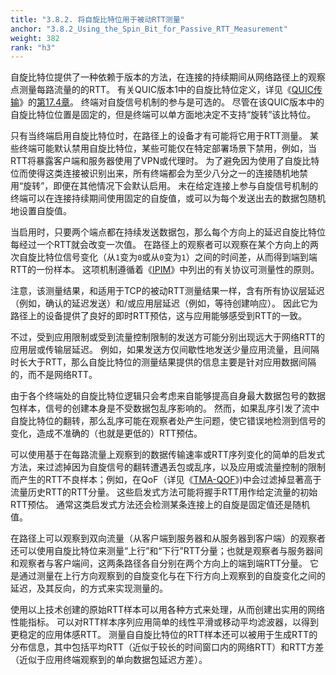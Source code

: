 ```yaml
---
title: "3.8.2. 将自旋比特位用于被动RTT测量"
anchor: "3.8.2_Using_the_Spin_Bit_for_Passive_RTT_Measurement"
weight: 382
rank: "h3"
---
```


自旋比特位提供了一种依赖于版本的方法，在连接的持续期间从网络路径上的观察点测量每路流量的的RTT。
有关QUIC版本1中的自旋比特位定义，详见《[QUIC传输](../RFC9000_Chinese_Simplified)》的[第17.4章](../RFC9000_Chinese_Simplified/#17.4_Latency_Spin_Bit)。
终端对自旋信号机制的参与是可选的。
尽管在该QUIC版本中的自旋比特位位置是固定的，但是终端可以单方面地决定不支持“旋转”该比特位。

只有当终端启用自旋比特位时，在路径上的设备才有可能将它用于RTT测量。
某些终端可能默认禁用自旋比特位，某些可能仅在特定部署场景下禁用，例如，当RTT将暴露客户端和服务器使用了VPN或代理时。
为了避免因为使用了自旋比特位而使得这类连接被识别出来，所有终端都会为至少八分之一的连接随机地禁用“旋转”，即便在其他情况下会默认启用。
未在给定连接上参与自旋信号机制的终端可以在连接持续期间使用固定的自旋值，或可以为每个发送出去的数据包随机地设置自旋值。

当启用时，只要两个端点都在持续发送数据包，那么每个方向上的延迟自旋比特位每经过一个RTT就会改变一次值。
在路径上的观察者可以观察在某个方向上的两次自旋比特位信号变化（从`1`变为`0`或从`0`变为`1`）之间的时间差，从而得到端到端RTT的一份样本。
这项机制遵循着《[IPIM](https://arxiv.org/abs/1612.02902)》中列出的有关协议可测量性的原则。

注意，该测量结果，和适用于TCP的被动RTT测量结果一样，含有所有协议层延迟（例如，确认的延迟发送）和/或应用层延迟（例如，等待创建响应）。
因此它为路径上的设备提供了良好的即时RTT预估，这与应用能够感受到RTT的一致。

不过，受到应用限制或受到流量控制限制的发送方可能分别出现远大于网络RTT的应用层或传输层延迟。
例如，如果发送方仅间歇性地发送少量应用流量，且间隔时长大于RTT，那么自旋比特位的测量结果提供的信息主要是针对应用数据间隔的，而不是网络RTT。

由于各个终端处的自旋比特位逻辑只会考虑来自能够提高自身最大数据包号的数据包样本，信号的创建本身是不受数据包乱序影响的。
然而，如果乱序引发了流中自旋比特位的翻转，那么乱序可能在观察者处产生问题，使它错误地检测到信号的变化，造成不准确的（也就是更低的）RTT预估。

可以使用基于在每路流量上观察到的数据传输速率或RTT序列变化的简单的启发式方法，来过滤掉因为自旋信号的翻转遭遇丢包或乱序，以及应用或流量控制的限制而产生的RTT不良样本；例如，在QoF（详见《[TMA-QOF](https://link.springer.com/chapter/10.1007/978-3-642-54999-1_2)》)中会过滤掉显著高于流量历史RTT的RTT分量。
这些启发式方法可能将握手RTT用作给定流量的初始RTT预估。
通常这类启发式方法还会检测某条连接上的自旋是固定值还是随机值。

在路径上可以观察到双向流量（从客户端到服务器和从服务器到客户端）的观察者还可以使用自旋比特位来测量“上行”和“下行”RTT分量；也就是观察者与服务器间和观察者与客户端间，这两条路径各自分别在两个方向上的端到端RTT分量。
它是通过测量在上行方向观察到的自旋变化与在下行方向上观察到的自旋变化之间的延迟，及其反向，的方式来实现测量的。

使用以上技术创建的原始RTT样本可以用各种方式来处理，从而创建出实用的网络性能指标。
可以对RTT样本序列应用简单的线性平滑或移动平均滤波器，以得到更稳定的应用体感RTT。
测量自自旋比特位的RTT样本还可以被用于生成RTT的分布信息，其中包括平均RTT（近似于较长的时间窗口内的网络RTT）和RTT方差（近似于应用终端观察到的单向数据包延迟方差）。

